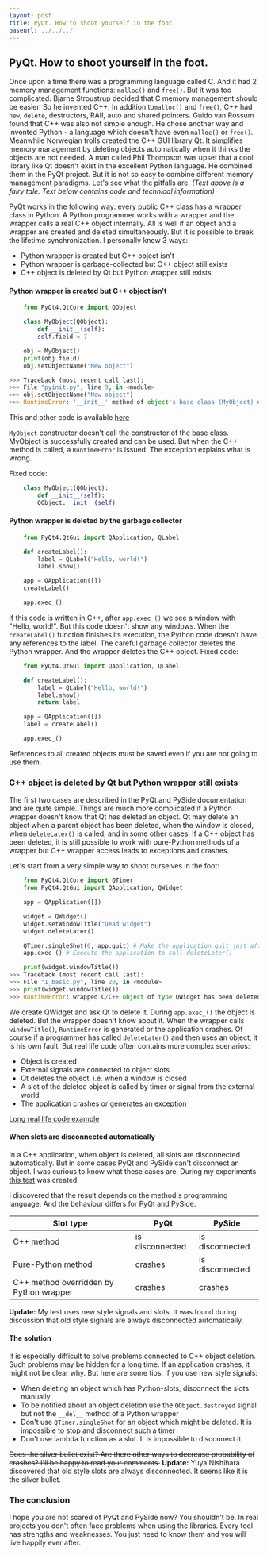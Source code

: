 ```yaml
---
layout: post
title: PyQt. How to shoot yourself in the foot
baseurl: ../../../
---
```


## PyQt. How to shoot yourself in the foot.

Once upon a time there was a programming language called C. And it had 2 memory management functions: `malloc()` and `free()`. But it was too complicated.
Bjarne Stroustrup decided that C memory management should be easier. So he invented C++. In addition to`malloc()` and `free()`, C++ had `new`, `delete`, destructors, RAII, auto and shared pointers.
Guido van Rossum found that C++ was also not simple enough. He chose another way and invented Python - a language which doesn't have even `malloc()` or `free()`.
Meanwhile Norwegian trolls created the C++ GUI library Qt. It simplifies memory management by deleting objects automatically when it thinks the objects are not needed.
A man called Phil Thompson was upset that a cool library like Qt doesn't exist in the excellent Python language. He combined them in the PyQt project. But it is not so easy to combine different memory management paradigms. Let's see what the pitfalls are.
*(Text above is a fairy tale. Text below contains code and technical information)*

PyQt works in the following way: every public C++ class has a wrapper class in Python. A Python programmer works with a wrapper and the wrapper calls a real C++ object internally.
All is well if an object and a wrapper are created and deleted simultaneously. But it is possible to break the lifetime synchronization. I personally know 3 ways:

* Python wrapper is created but C++ object isn't
* Python wrapper is garbage-collected but C++ object still exists
* C++ object is deleted by Qt but Python wrapper still exists

#### Python wrapper is created but C++ object isn't
```python
    from PyQt4.QtCore import QObject

    class MyObject(QObject):
        def __init__(self):
        self.field = 7

    obj = MyObject()
    print(obj.field)
    obj.setObjectName("New object")

>>> Traceback (most recent call last):
>>> File "pyinit.py", line 9, in <module>
>>> obj.setObjectName("New object")
>>> RuntimeError: '__init__' method of object's base class (MyObject) not called.
```

This and other code is available [here](https://github.com/andreikop/pyqt-memory-mgmt)

`MyObject` constructor doesn't call the constructor of the base class. MyObject is successfully created and can be used. But when the C++ method is called, a `RuntimeError` is issued. The exception explains what is wrong.

Fixed code:

```python
    class MyObject(QObject):
        def __init__(self):
        QObject.__init__(self)
```

#### Python wrapper is deleted by the garbage collector

```python
    from PyQt4.QtGui import QApplication, QLabel

    def createLabel():
        label = QLabel("Hello, world!")
        label.show()

    app = QApplication([])
    createLabel()

    app.exec_()
```

If this code is written in C++, after `app.exec_()` we see a window with "Hello, world!". But this code doesn't show any windows. When the `createLabel()` function finishes its execution, the Python code doesn't have any references to the label. The careful garbage collector deletes the Python wrapper. And the wrapper deletes the C++ object.
Fixed code:

```python
    from PyQt4.QtGui import QApplication, QLabel

    def createLabel():
        label = QLabel("Hello, world!")
        label.show()
        return label

    app = QApplication([])
    label = createLabel()

    app.exec_()
```

References to all created objects must be saved even if you are not going to use them.

### C++ object is deleted by Qt but Python wrapper still exists

The first two cases are described in the PyQt and PySide documentation and are quite simple. Things are much more complicated if a Python wrapper doesn't know that Qt has deleted an object.
Qt may delete an object when a parent object has been deleted, when the window is closed, when `deleteLater()` is called, and in some other cases.
If a C++ object has been deleted, it is still possible to work with pure-Python methods of a wrapper but C++ wrapper access leads to exceptions and crashes.

Let's start from a very simple way to shoot ourselves in the foot:

```python
    from PyQt4.QtCore import QTimer
    from PyQt4.QtGui import QApplication, QWidget

    app = QApplication([])

    widget = QWidget()
    widget.setWindowTitle("Dead widget")
    widget.deleteLater()

    QTimer.singleShot(0, app.quit) # Make the application quit just after start
    app.exec_() # Execute the application to call deleteLater()

    print(widget.windowTitle())
>>> Traceback (most recent call last):
>>> File "1_basic.py", line 20, in <module>
>>> print(widget.windowTitle())
>>> RuntimeError: wrapped C/C++ object of type QWidget has been deleted
```

We create QWidget and ask Qt to delete it. During `app.exec_()` the object is deleted. But the wrapper doesn't know about it. When the wrapper calls `windowTitle()`, `RuntimeError` is generated or the application crashes.
Of course if a programmer has called `deleteLater()` and then uses an object, it is his own fault. But real life code often contains more complex scenarios:

* Object is created
* External signals are connected to object slots
* Qt deletes the object. i.e. when a window is closed
* A slot of the deleted object is called by timer or signal from the external world
* The application crashes or generates an exception

[Long real life code example](https://github.com/andreikop/pyqt-memory-mgmt/blob/master/4-reallife.py)

#### When slots are disconnected automatically

In a C++ application, when object is deleted, all slots are disconnected automatically. But in some cases PyQt and PySide can't disconnect an object. I was curious to know what these cases are. During my experiments [this test](https://github.com/andreikop/pyqt-memory-mgmt/blob/master/5-disconnect.py) was created.

I discovered that the result depends on the method's programming language. And the behaviour differs for PyQt and PySide.

| Slot type | PyQt | PySide |
| --------------------------------------- | ------------------ | ----------------|
| С++ method | is disconnected | is disconnected |
| Pure-Python method | crashes | is disconnected |
| C++ method overridden by Python wrapper | crashes | crashes |

**Update:** My test uses new style signals and slots. It was found during discussion that old style signals are always disconnected automatically.

#### The solution

It is especially difficult to solve problems connected to C++ object deletion. Such problems may be hidden for a long time. If an application crashes, it might not be clear why. But here are some tips. If you use new style signals:

* When deleting an object which has Python-slots, disconnect the slots manually
* To be notified about an object deletion use the `QObject.destroyed` signal but not the `__del__` method of a Python wrapper
* Don't use `QTimer.singleShot` for an object which might be deleted. It is impossible to stop and disconnect such a timer
* Don't use lambda function as a slot. It is impossible to disconnect it.

~~Does the silver bullet exist? Are there other ways to decrease probability of crashes? I'll be happy to read your comments.~~
**Update:** Yuya Nishihara discovered that old style slots are always disconnected. It seems like it is the silver bullet.


### The conclusion

I hope you are not scared of PyQt and PySide now? You shouldn't be. In real projects you don't often face problems when using the libraries. Every tool has strengths and weaknesses. You just need to know them and you will live happily ever after.

